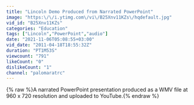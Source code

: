 ```yaml
---
title: "Lincoln Demo Produced from Narrated PowerPoint"
image: "https:\/\/i.ytimg.com\/vi\/B25Xnv11KZs\/hqdefault.jpg"
vid_id: "B25Xnv11KZs"
categories: "Education"
tags: ["Lincoln","PowerPoint","audio"]
date: "2021-11-06T05:08:55+03:00"
vid_date: "2011-04-18T18:55:32Z"
duration: "PT1M53S"
viewcount: "791"
likeCount: "0"
dislikeCount: "1"
channel: "palomaratrc"
---
```

{% raw %}A narrated PowerPoint presentation produced as a WMV file at 960 x 720 resolution and uploaded to YouTube.{% endraw %}
